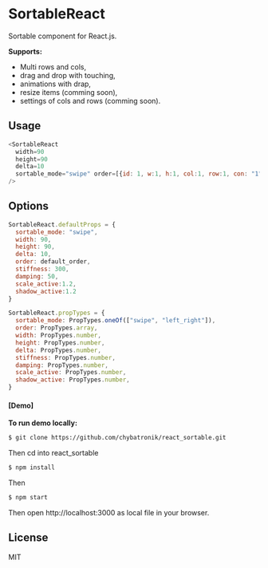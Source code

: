 # SortableReact

Sortable component for React.js.

**Supports:**

- Multi rows and cols,
- drag and drop with touching,
- animations with drap,
- resize items (comming soon),
- settings of cols and rows (comming soon).

## Usage

```javascript
<SortableReact 
  width=90 
  height=90 
  delta=10 
  sortable_mode="swipe" order=[{id: 1, w:1, h:1, col:1, row:1, con: "1"}]
/>
```

## Options

```javascript
SortableReact.defaultProps = {
  sortable_mode: "swipe",
  width: 90,
  height: 90,
  delta: 10,
  order: default_order,
  stiffness: 300,
  damping: 50,
  scale_active:1.2,
  shadow_active:1.2
}

SortableReact.propTypes = {
  sortable_mode: PropTypes.oneOf(["swipe", "left_right"]),
  order: PropTypes.array,
  width: PropTypes.number,
  height: PropTypes.number,
  delta: PropTypes.number,
  stiffness: PropTypes.number,
  damping: PropTypes.number,
  scale_active: PropTypes.number,
  shadow_active: PropTypes.number,
}
```

#### [Demo]


**To run demo locally:**


```sh
$ git clone https://github.com/chybatronik/react_sortable.git
```
Then cd into react_sortable
```sh
$ npm install
```
Then
```sh
$ npm start
```

Then open http://localhost:3000 as local file in your browser.

License
----

MIT

[//]: #

[Demo and usage]: <https://chybatronik.github.io/react_sortable/storybook-static>
